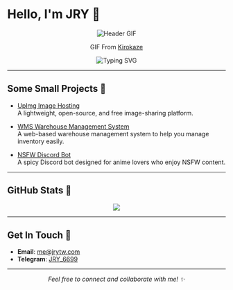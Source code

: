 # Hello, I'm JRY 👋

<p align="center">
  <img src="https://i.imgur.com/ne50IQV.gif" alt="Header GIF" />
</p>

<p align="center">
  GIF From <a href="https://www.deviantart.com/kirokaze" target="_blank">Kirokaze</a>
</p>

<p align="center">
  <img src="https://readme-typing-svg.herokuapp.com?font=Fira+Code&size=24&duration=2500&pause=500&color=FFFFFF&center=true&vCenter=true&lines=Hi!;I'm+a+high+school+student;From+Taiwan+%F0%9F%87%B9%F0%9F%87%BC;I'm+exploring+the+world+of;Programming!!!" alt="Typing SVG" />
</p>

---

## Some Small Projects 👜

- [UpImg Image Hosting](https://github.com/JerryYu1013/UpImg)  
  A lightweight, open-source, and free image-sharing platform.

- [WMS Warehouse Management System](https://github.com/JerryYu1013/WMS)  
  A web-based warehouse management system to help you manage inventory easily.

- [NSFW Discord Bot](https://github.com/JerryYu1013/NSFW-Discord-Bot)  
  A spicy Discord bot designed for anime lovers who enjoy NSFW content.

---

## GitHub Stats 🚀

<p align="center">
  <img src="https://github-readme-stats.vercel.app/api/top-langs/?username=JerryYu1013&layout=compact&theme=radical" />
</p>

---

## Get In Touch 📨

- **Email**: [me@jrytw.com](mailto:me@jrytw.com)
- **Telegram**: [JRY_6699](https://t.me/JRY_6699)

---

<p align="center">
  <em>Feel free to connect and collaborate with me! ✨</em>
</p>
